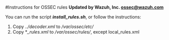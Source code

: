 #Instructions for OSSEC rules
**Updated by Wazuh, Inc. <ossec@wazuh.com>**

You can run the script ***install_rules.sh***, or follow the instructions:

 1. Copy *../decoder.xml* to */var/ossec/etc/*
 2. Copy **_rules.xml* to */var/ossec/rules/*, except local_rules.xml
